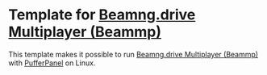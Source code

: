# Template for [Beamng.drive Multiplayer (Beammp)](https://beammp.com/)
This template makes it possible to run [Beamng.drive Multiplayer (Beammp)](https://beammp.com/) with [PufferPanel](https://www.pufferpanel.com/) on Linux.
